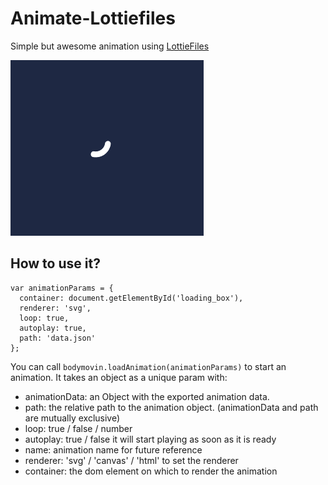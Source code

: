# Animate-Lottiefiles

Simple but awesome animation using [LottieFiles](https://www.lottiefiles.com/)

![Example1](https://github.com/ArtKing777/animate-lottiefiles/blob/master/loading.gif)


## How to use it?

```
var animationParams = {
  container: document.getElementById('loading_box'),
  renderer: 'svg',
  loop: true,
  autoplay: true,
  path: 'data.json'
};
```

You can call `bodymovin.loadAnimation(animationParams)` to start an animation. It takes an object as a unique param with:

- animationData: an Object with the exported animation data.
- path: the relative path to the animation object. (animationData and path are mutually exclusive)
- loop: true / false / number
- autoplay: true / false it will start playing as soon as it is ready
- name: animation name for future reference
- renderer: 'svg' / 'canvas' / 'html' to set the renderer
- container: the dom element on which to render the animation
